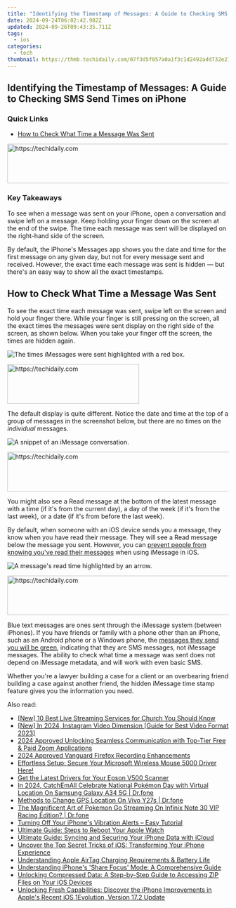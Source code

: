 ```yaml
---
title: "Identifying the Timestamp of Messages: A Guide to Checking SMS Send Times on iPhone"
date: 2024-09-24T06:02:42.982Z
updated: 2024-09-26T09:43:35.711Z
tags:
  - ios
categories:
  - tech
thumbnail: https://thmb.techidaily.com/07f3d5f057a0a1f3c1d2492add732e27fc47138ba4a1808a078297c558520a47.png
---
```


## Identifying the Timestamp of Messages: A Guide to Checking SMS Send Times on iPhone

### Quick Links

* [How to Check What Time a Message Was Sent](https://iphone-transfer.techidaily.com/5-tutorials-on-how-to-transfer-photos-from-apple-iphone-11-to-new-iphone-drfone-by-drfone-transfer-from-ios/)

<!-- affiliate ads begin -->
<a href="https://appsumo.8odi.net/c/5597632/2151888/7443" target="_top" id="2151888">
  <img src="//a.impactradius-go.com/display-ad/7443-2151888" border="0" alt="https://techidaily.com" width="600" height="90"/>
</a>
<img height="0" width="0" src="https://appsumo.8odi.net/i/5597632/2151888/7443" style="position:absolute;visibility:hidden;" border="0" />
<!-- affiliate ads end -->

### Key Takeaways

 To see when a message was sent on your iPhone, open a conversation and swipe left on a message. Keep holding your finger down on the screen at the end of the swipe. The time each message was sent will be displayed on the right-hand side of the screen.

 By default, the iPhone's Messages app shows you the date and time for the first message on any given day, but not for every message sent and received. However, the exact time each message was sent is hidden — but there's an easy way to show all the exact timestamps.

##  How to Check What Time a Message Was Sent

 To see the exact time each message was sent, swipe left on the screen and hold your finger there. While your finger is still pressing on the screen, all the exact times the messages were sent display on the right side of the screen, as shown below. When you take your finger off the screen, the times are hidden again.

![The times iMessages were sent highlighted with a red box.](https://static1.howtogeekimages.com/wordpress/wp-content/uploads/2016/07/send-time.png) 

<!-- affiliate ads begin -->
<a href="https://aligracehair.sjv.io/c/5597632/2135356/19272" target="_top" id="2135356">
  <img src="//a.impactradius-go.com/display-ad/19272-2135356" border="0" alt="https://techidaily.com" width="300" height="90"/>
</a>
<img height="0" width="0" src="https://aligracehair.sjv.io/i/5597632/2135356/19272" style="position:absolute;visibility:hidden;" border="0" />
<!-- affiliate ads end -->

 The default display is quite different. Notice the date and time at the top of a group of messages in the screenshot below, but there are no times on the _individual_ messages.

![A snippet of an iMessage conversation.](https://static1.howtogeekimages.com/wordpress/wp-content/uploads/2016/07/unlabeled-snippet-1.png) 

<!-- affiliate ads begin -->
<a href="https://unicoeye.pxf.io/c/5597632/2134236/18498" target="_top" id="2134236">
  <img src="//a.impactradius-go.com/display-ad/18498-2134236" border="0" alt="https://techidaily.com" width="728" height="90"/>
</a>
<img height="0" width="0" src="https://unicoeye.pxf.io/i/5597632/2134236/18498" style="position:absolute;visibility:hidden;" border="0" />
<!-- affiliate ads end -->

 You might also see a Read message at the bottom of the latest message with a time (if it's from the current day), a day of the week (if it's from the last week), or a date (if it's from before the last week).

 By default, when someone with an iOS device sends you a message, they know when you have read their message. They will see a Read message below the message you sent. However, you can [prevent people from knowing you've read their messages](https://phone-solutions.techidaily.com/5-ways-to-reset-vivo-s18-without-volume-buttons-drfone-by-drfone-reset-android-reset-android/) when using iMessage in iOS.

![A message's read time highlighted by an arrow.](https://static1.howtogeekimages.com/wordpress/wp-content/uploads/2016/07/readtime.png) 

<!-- affiliate ads begin -->
<a href="https://aligracehair.sjv.io/c/5597632/1902324/19272" target="_top" id="1902324">
  <img src="//a.impactradius-go.com/display-ad/19272-1902324" border="0" alt="https://techidaily.com" width="728" height="90"/>
</a>
<img height="0" width="0" src="https://aligracehair.sjv.io/i/5597632/1902324/19272" style="position:absolute;visibility:hidden;" border="0" />
<!-- affiliate ads end -->

 Blue text messages are ones sent through the iMessage system (between iPhones). If you have friends or family with a phone other than an iPhone, such as an Android phone or a Windows phone, the [messages they send you will be green](https://fake-location.techidaily.com/is-pgsharp-legal-when-you-are-playing-pokemon-on-realme-12plus-5g-drfone-by-drfone-virtual-android/), indicating that they are SMS messages, not iMessage messages. The ability to check what time a message was sent does not depend on iMessage metadata, and will work with even basic SMS. 

 Whether you're a lawyer building a case for a client or an overbearing friend building a case against another friend, the hidden iMessage time stamp feature gives you the information you need.

<ins class="adsbygoogle"
     style="display:block"
     data-ad-format="autorelaxed"
     data-ad-client="ca-pub-7571918770474297"
     data-ad-slot="1223367746"></ins>

<ins class="adsbygoogle"
     style="display:block"
     data-ad-client="ca-pub-7571918770474297"
     data-ad-slot="8358498916"
     data-ad-format="auto"
     data-full-width-responsive="true"></ins>

<span class="atpl-alsoreadstyle">Also read:</span>
<div><ul>
<li><a href="https://extra-information.techidaily.com/new-10-best-live-streaming-services-for-church-you-should-know/"><u>[New] 10 Best Live Streaming Services for Church You Should Know</u></a></li>
<li><a href="https://instagram-video-files.techidaily.com/new-in-2024-instagram-video-dimension-guide-for-best-video-format-2023/"><u>[New] In 2024, Instagram Video Dimension [Guide for Best Video Format 2023]</u></a></li>
<li><a href="https://screen-activity-recording.techidaily.com/2024-approved-unlocking-seamless-communication-with-top-tier-free-and-paid-zoom-applications/"><u>2024 Approved Unlocking Seamless Communication with Top-Tier Free & Paid Zoom Applications</u></a></li>
<li><a href="https://video-screen-grab.techidaily.com/2024-approved-vanguard-firefox-recording-enhancements/"><u>2024 Approved Vanguard Firefox Recording Enhancements</u></a></li>
<li><a href="https://hardware-help.techidaily.com/1722963138984-effortless-setup-secure-your-microsoft-wireless-mouse-5000-driver-here/"><u>Effortless Setup: Secure Your Microsoft Wireless Mouse 5000 Driver Here!</u></a></li>
<li><a href="https://hardware-help.techidaily.com/get-the-latest-drivers-for-your-epson-v500-scanner/"><u>Get the Latest Drivers for Your Epson V500 Scanner</u></a></li>
<li><a href="https://change-location.techidaily.com/in-2024-catchemall-celebrate-national-pokemon-day-with-virtual-location-on-samsung-galaxy-a34-5g-drfone-by-drfone-virtual-android/"><u>In 2024, CatchEmAll Celebrate National Pokémon Day with Virtual Location On Samsung Galaxy A34 5G | Dr.fone</u></a></li>
<li><a href="https://fake-location.techidaily.com/methods-to-change-gps-location-on-vivo-y27s-drfone-by-drfone-virtual-android/"><u>Methods to Change GPS Location On Vivo Y27s | Dr.fone</u></a></li>
<li><a href="https://android-pokemon-go.techidaily.com/the-magnificent-art-of-pokemon-go-streaming-on-infinix-note-30-vip-racing-edition-drfone-by-drfone-virtual-android/"><u>The Magnificent Art of Pokemon Go Streaming On Infinix Note 30 VIP Racing Edition? | Dr.fone</u></a></li>
<li><a href="https://os-tips.techidaily.com/turning-off-your-iphones-vibration-alerts-easy-tutorial/"><u>Turning Off Your iPhone's Vibration Alerts – Easy Tutorial</u></a></li>
<li><a href="https://os-tips.techidaily.com/ultimate-guide-steps-to-reboot-your-apple-watch/"><u>Ultimate Guide: Steps to Reboot Your Apple Watch</u></a></li>
<li><a href="https://os-tips.techidaily.com/ultimate-guide-syncing-and-securing-your-iphone-data-with-icloud/"><u>Ultimate Guide: Syncing and Securing Your iPhone Data with iCloud</u></a></li>
<li><a href="https://os-tips.techidaily.com/uncover-the-top-secret-tricks-of-ios-transforming-your-iphone-experience/"><u>Uncover the Top Secret Tricks of iOS: Transforming Your iPhone Experience</u></a></li>
<li><a href="https://os-tips.techidaily.com/understanding-apple-airtag-charging-requirements-and-battery-life/"><u>Understanding Apple AirTag Charging Requirements & Battery Life</u></a></li>
<li><a href="https://os-tips.techidaily.com/understanding-iphones-share-focus-mode-a-comprehensive-guide/"><u>Understanding iPhone's 'Share Focus' Mode: A Comprehensive Guide</u></a></li>
<li><a href="https://os-tips.techidaily.com/unlocking-compressed-data-a-step-by-step-guide-to-accessing-zip-files-on-your-ios-devices/"><u>Unlocking Compressed Data: A Step-by-Step Guide to Accessing ZIP Files on Your iOS Devices</u></a></li>
<li><a href="https://os-tips.techidaily.com/unlocking-fresh-capabilities-discover-the-iphone-improvements-in-apples-recent-ios-1evolution-version-172-update/"><u>Unlocking Fresh Capabilities: Discover the iPhone Improvements in Apple's Recent iOS 1Evolution, Version 17.2 Update</u></a></li>
</ul></div>

